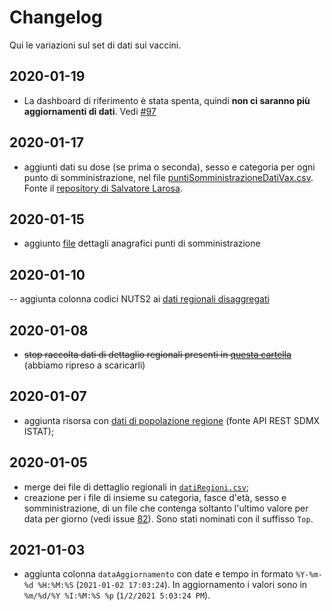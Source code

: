 # Changelog

Qui le variazioni sul set di dati sui vaccini.

## 2020-01-19

- La dashboard di riferimento è stata spenta, quindi **non ci saranno più aggiornamenti di dati**. Vedi [#97](https://github.com/ondata/covid19italia/issues/97)

## 2020-01-17

- aggiunti dati su dose (se prima o seconda), sesso e categoria per ogni punto di somministrazione, nel file [puntiSomministrazioneDatiVax.csv](processing/puntiSomministrazione/puntiSomministrazioneDatiVax.csv). Fonte il [repository di Salvatore Larosa](https://github.com/slarosa/vax).

## 2020-01-15

- aggiunto [file](processing/puntiSomministrazione/puntiSomministrazione.csv) dettagli anagrafici punti di somministrazione

## 2020-01-10

-- aggiunta colonna codici NUTS2 ai [dati regionali disaggregati](processing/datiRegioni/)

## 2020-01-08

- ~~stop raccolta dati di dettaglio regionali presenti in [questa cartella](processing/datiRegioni/)~~ (abbiamo ripreso a scaricarli)
## 2020-01-07

- aggiunta risorsa con [dati di popolazione regione](risorse/popolazioneRegioni.csv) (fonte API REST SDMX ISTAT);
## 2020-01-05

- merge dei file di dettaglio regionali in [`datiRegioni.csv`](processing/datiRegioni.csv);
- creazione per i file di insieme su categoria, fasce d'età, sesso e somministrazione, di un file che contenga soltanto l'ultimo valore per data per giorno (vedi issue [82](https://github.com/ondata/covid19italia/issues/82)). Sono stati nominati con il suffisso `Top`.

## 2021-01-03

- aggiunta colonna `dataAggiornamento` con date e tempo in formato `%Y-%m-%d %H:%M:%S` (`2021-01-02 17:03:24`). In aggiornamento i valori sono in `%m/%d/%Y %I:%M:%S %p` (`1/2/2021 5:03:24 PM`).

